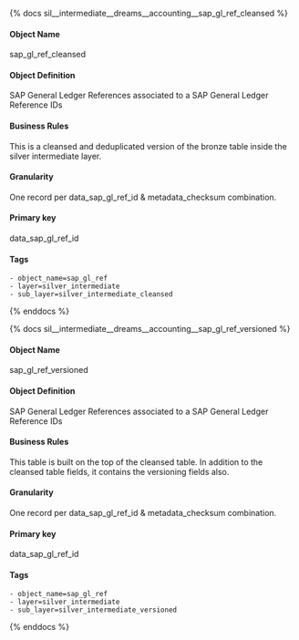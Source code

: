 {% docs sil__intermediate__dreams__accounting__sap_gl_ref_cleansed %}

#### Object Name
sap_gl_ref_cleansed

#### Object Definition
SAP General Ledger References associated to a SAP General Ledger Reference IDs

#### Business Rules
This is a cleansed and deduplicated version of the bronze table inside the silver intermediate layer.

#### Granularity
One record per data_sap_gl_ref_id & metadata_checksum combination.

#### Primary key
data_sap_gl_ref_id

#### Tags
    - object_name=sap_gl_ref
    - layer=silver_intermediate
    - sub_layer=silver_intermediate_cleansed

{% enddocs %}

{% docs sil__intermediate__dreams__accounting__sap_gl_ref_versioned %}

#### Object Name
sap_gl_ref_versioned

#### Object Definition
SAP General Ledger References associated to a SAP General Ledger Reference IDs

#### Business Rules
This table is built on the top of the cleansed table. In addition to the cleansed table fields, it contains the versioning fields also.

#### Granularity
One record per data_sap_gl_ref_id & metadata_checksum combination.

#### Primary key
data_sap_gl_ref_id

#### Tags
    - object_name=sap_gl_ref
    - layer=silver_intermediate
    - sub_layer=silver_intermediate_versioned

{% enddocs %}